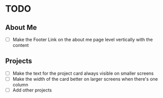 # TODO

## About Me

- [ ] Make the Footer Link on the about me page level vertically with the content

## Projects

- [ ] Make the text for the project card always visible on smaller screens
- [ ] Make the width of the card better on larger screens when there's one column
- [ ] Add other projects
